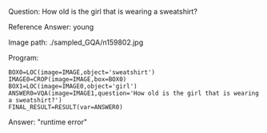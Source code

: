 Question: How old is the girl that is wearing a sweatshirt?

Reference Answer: young

Image path: ./sampled_GQA/n159802.jpg

Program:

```
BOX0=LOC(image=IMAGE,object='sweatshirt')
IMAGE0=CROP(image=IMAGE,box=BOX0)
BOX1=LOC(image=IMAGE0,object='girl')
ANSWER0=VQA(image=IMAGE1,question='How old is the girl that is wearing a sweatshirt?')
FINAL_RESULT=RESULT(var=ANSWER0)
```
Answer: "runtime error"

